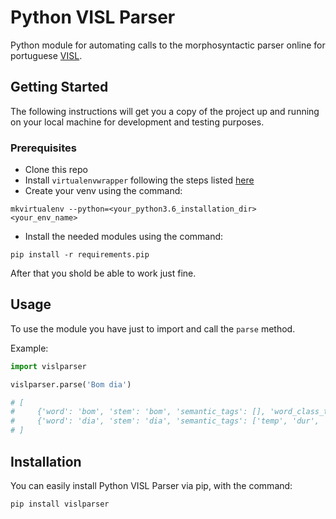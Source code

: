 # Python VISL Parser
Python module for automating calls to the morphosyntactic parser online for portuguese [VISL](http://visl.sdu.dk/visl/pt/parsing/automatic/parse.php).

## Getting Started
The following instructions will get you a copy of the project up and running on your local machine for development and testing purposes.

### Prerequisites
- Clone this repo
- Install `virtualenvwrapper` following the steps listed [here](https://medium.com/@gitudaniel/installing-virtualenvwrapper-for-python3-ad3dfea7c717)
- Create your venv using the command:
```
mkvirtualenv --python=<your_python3.6_installation_dir> <your_env_name>
```
- Install the needed modules using the command:
```
pip install -r requirements.pip
```
After that you shold be able to work just fine.

## Usage
To use the module you have just to import and call the `parse` method.

Example:
```python
import vislparser

vislparser.parse('Bom dia')

# [
#     {'word': 'bom', 'stem': 'bom', 'semantic_tags': [], 'word_class_tag': 'ADJ', 'other_tags': 'M S', 'syntatic_tag': '@>N'}, 
#     {'word': 'dia', 'stem': 'dia', 'semantic_tags': ['temp', 'dur', 'per', 'unit'], 'word_class_tag': 'N', 'other_tags': 'M S', 'syntatic_tag': '@NPHR'}
# ]
```

## Installation
You can easily install Python VISL Parser via pip, with the command:
```
pip install vislparser
```
